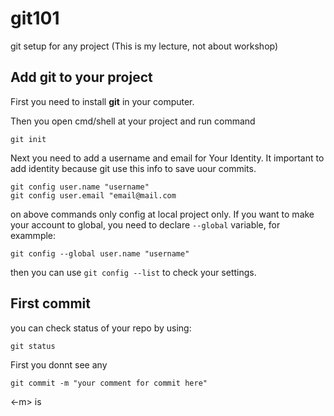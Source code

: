 # git101
git setup for any project
(This is my lecture, not about workshop)
## Add git to your project
First you need to install **git** in your computer.

Then you open cmd/shell at your project and run command
```
git init
```

Next you need to add a username and email for Your Identity. It important to add identity because git use this info to save uour commits.
```
git config user.name "username"
git config user.email "email@mail.com
```

on above commands only config at local project only. If you want to make your account to global, you need to declare `--global` variable, for exammple:
```
git config --global user.name "username"
```

then you can use `git config --list` to check your settings.
## First commit
you can check status of your repo by using:
```
git status
```

First you donnt see any
```
git commit -m "your comment for commit here"
```
<-m> is 